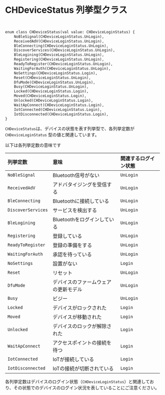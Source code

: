 # CHDeviceStatus 列挙型クラス

```svg


enum class CHDeviceStatus(val value: CHDeviceLoginStatus) {
    NoBleSignal(CHDeviceLoginStatus.UnLogin),
    ReceivedAdV(CHDeviceLoginStatus.UnLogin),
    BleConnecting(CHDeviceLoginStatus.UnLogin),
    DiscoverServices(CHDeviceLoginStatus.UnLogin),
    BleLogining(CHDeviceLoginStatus.UnLogin),
    Registering(CHDeviceLoginStatus.UnLogin),
    ReadyToRegister(CHDeviceLoginStatus.UnLogin),
    WaitingForAuth(CHDeviceLoginStatus.UnLogin),
    NoSettings(CHDeviceLoginStatus.Login),
    Reset(CHDeviceLoginStatus.UnLogin),
    DfuMode(CHDeviceLoginStatus.UnLogin),
    Busy(CHDeviceLoginStatus.UnLogin),
    Locked(CHDeviceLoginStatus.Login),
    Moved(CHDeviceLoginStatus.Login),
    Unlocked(CHDeviceLoginStatus.Login),
    WaitApConnect(CHDeviceLoginStatus.Login),
    IotConnected(CHDeviceLoginStatus.Login),
    IotDisconnected(CHDeviceLoginStatus.Login),
}
```



`CHDeviceStatus`は、デバイスの状態を表す列挙型で、各列挙定数が `CHDeviceLoginStatus` 型の値と関連しています。

以下は各列挙定数の意味です

| 列挙定数 | 意味 | 関連するログイン状態 |
| :----- | :----- | :----- |
| `NoBleSignal` | Bluetooth信号がない | `UnLogin` |
| `ReceivedAdV` | アドバタイジングを受信する | `UnLogin` |
| `BleConnecting` | Bluetoothに接続している | `UnLogin` |
| `DiscoverServices` | サービスを検出する | `UnLogin` |
| `BleLogining` | Bluetoothをログインしている | `UnLogin` |
| `Registering` | 登録している | `UnLogin` |
| `ReadyToRegister` | 登録の準備をする | `UnLogin` |
| `WaitingForAuth` | 承認を待っている | `UnLogin` |
| `NoSettings` | 設置がない | `Login` |
| `Reset` | リセット | `UnLogin` |
| `DfuMode` | デバイスのファームウェアの更新モデル | `UnLogin` |
| `Busy` | ビジー | `UnLogin` |
| `Locked` | デバイスがロックされた| `Login` |
| `Moved` | デバイスが移動された | `Login` |
| `Unlocked` | デバイスのロックが解除された | `Login` |
| `WaitApConnect` | アクセスポイントの接続を待つ | `Login` |
| `IotConnected` | IoTが接続している | `Login` |
| `IotDisconnected` | IoTの接続が切断されている | `Login` |

各列挙定数はデバイスのログイン状態（`CHDeviceLoginStatus`）と関連しており、その状態でのデバイスのログイン状況を表していることにご注意ください。